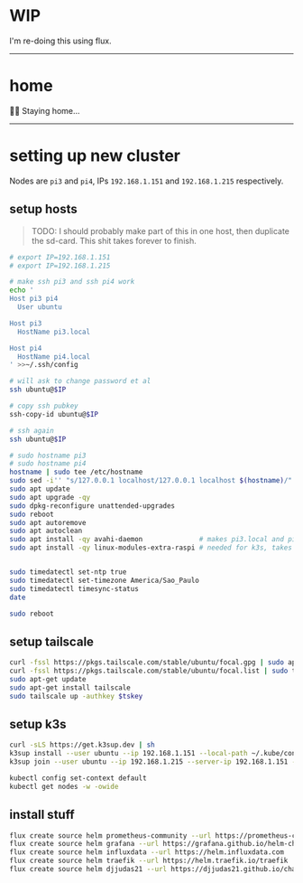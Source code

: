 # WIP

I'm re-doing this using flux.

---

# home

🚶‍♂️ Staying home...

---

# setting up new cluster

Nodes are `pi3` and `pi4`, IPs `192.168.1.151` and `192.168.1.215` respectively.

## setup hosts

> TODO: I should probably make part of this in one host, then duplicate the
> sd-card. This shit takes forever to finish.

```sh
# export IP=192.168.1.151
# export IP=192.168.1.215

# make ssh pi3 and ssh pi4 work
echo '
Host pi3 pi4
  User ubuntu

Host pi3
  HostName pi3.local

Host pi4
  HostName pi4.local
' >>~/.ssh/config

# will ask to change password et al
ssh ubuntu@$IP

# copy ssh pubkey
ssh-copy-id ubuntu@$IP

# ssh again
ssh ubuntu@$IP

# sudo hostname pi3
# sudo hostname pi4
hostname | sudo tee /etc/hostname
sudo sed -i'' "s/127.0.0.1 localhost/127.0.0.1 localhost $(hostname)/" /etc/hosts
sudo apt update
sudo apt upgrade -qy
sudo dpkg-reconfigure unattended-upgrades
sudo reboot
sudo apt autoremove
sudo apt autoclean
sudo apt install -qy avahi-daemon              # makes pi3.local and pi4.local work :)
sudo apt install -qy linux-modules-extra-raspi # needed for k3s, takes forever, especially on the pi3


sudo timedatectl set-ntp true
sudo timedatectl set-timezone America/Sao_Paulo
sudo timedatectl timesync-status
date

sudo reboot
```

## setup tailscale

```sh
curl -fssl https://pkgs.tailscale.com/stable/ubuntu/focal.gpg | sudo apt-key add -
curl -fssl https://pkgs.tailscale.com/stable/ubuntu/focal.list | sudo tee /etc/apt/sources.list.d/tailscale.list
sudo apt-get update
sudo apt-get install tailscale
sudo tailscale up -authkey $tskey
```

## setup k3s

```sh
curl -sLS https://get.k3sup.dev | sh
k3sup install --user ubuntu --ip 192.168.1.151 --local-path ~/.kube/config --ssh-key ~/.ssh/id_ed25519
k3sup join --user ubuntu --ip 192.168.1.215 --server-ip 192.168.1.151 --ssh-key ~/.ssh/id_ed25519

kubectl config set-context default
kubectl get nodes -w -owide
```

## install stuff

```sh
flux create source helm prometheus-community --url https://prometheus-community.github.io/helm-charts
flux create source helm grafana --url https://grafana.github.io/helm-charts
flux create source helm influxdata --url https://helm.influxdata.com
flux create source helm traefik --url https://helm.traefik.io/traefik
flux create source helm djjudas21 --url https://djjudas21.github.io/charts/
```
